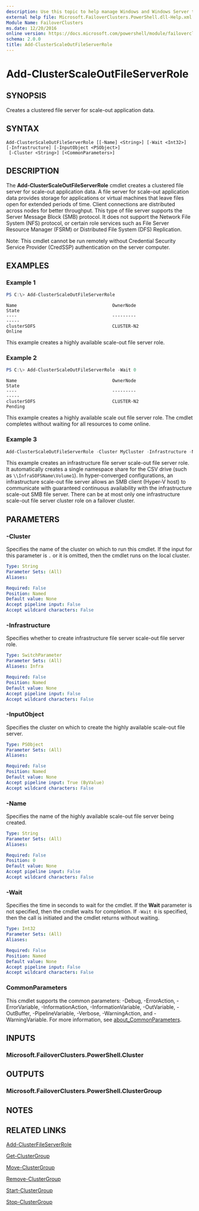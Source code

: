 ```yaml
---
description: Use this topic to help manage Windows and Windows Server technologies with Windows PowerShell.
external help file: Microsoft.FailoverClusters.PowerShell.dll-Help.xml
Module Name: FailoverClusters
ms.date: 12/20/2016
online version: https://docs.microsoft.com/powershell/module/failoverclusters/add-clusterscaleoutfileserverrole?view=windowsserver2022-ps&wt.mc_id=ps-gethelp
schema: 2.0.0
title: Add-ClusterScaleOutFileServerRole
---
```


# Add-ClusterScaleOutFileServerRole

## SYNOPSIS
Creates a clustered file server for scale-out application data.

## SYNTAX

```
Add-ClusterScaleOutFileServerRole [[-Name] <String>] [-Wait <Int32>] [-Infrastructure] [-InputObject <PSObject>]
 [-Cluster <String>] [<CommonParameters>]
```

## DESCRIPTION
The **Add-ClusterScaleOutFileServerRole** cmdlet creates a clustered file server for scale-out application data.
A file server for scale-out application data provides storage for applications or virtual machines that leave files open for extended periods of time.
Client connections are distributed across nodes for better throughput.
This type of file server supports the Server Message Block (SMB) protocol.
It does not support the Network File System (NFS) protocol, or certain role services such as File Server Resource Manager (FSRM) or Distributed File System (DFS) Replication.

Note: This cmdlet cannot be run remotely without Credential Security Service Provider (CredSSP) authentication on the server computer.

## EXAMPLES

### Example 1
```powershell
PS C:\> Add-ClusterScaleOutFileServerRole
```
```output
Name                                    OwnerNode                               State 
----                                    ---------                               ----- 
clusterSOFS                             CLUSTER-N2                              Online
```

This example creates a highly available scale-out file server role.

### Example 2
```powershell
PS C:\> Add-ClusterScaleOutFileServerRole -Wait 0
```
```output
Name                                    OwnerNode                               State 
----                                    ---------                               ----- 
clusterSOFS                             CLUSTER-N2                              Pending
```

This example creates a highly available scale out file server role.
The cmdlet completes without waiting for all resources to come online.

### Example 3
```powershell
Add-ClusterScaleOutFileServerRole -Cluster MyCluster -Infrastructure -Name InfraSOFSName
```

This example creates an infrastructure file server scale-out file server role. It automatically creates a single namespace share for the CSV drive (such as `\\InfraSOFSName\Volume1`).  In hyper-converged configurations, an infrastructure scale-out file server allows an SMB client (Hyper-V host) to communicate with guaranteed continuous availability with the infrastructure scale-out SMB file server. There can be at most only one infrastructure scale-out file server cluster role on a failover cluster.

## PARAMETERS

### -Cluster
Specifies the name of the cluster on which to run this cmdlet.
If the input for this parameter is `.` or it is omitted, then the cmdlet runs on the local cluster.

```yaml
Type: String
Parameter Sets: (All)
Aliases: 

Required: False
Position: Named
Default value: None
Accept pipeline input: False
Accept wildcard characters: False
```

### -Infrastructure
Specifies whether to create infrastructure file server scale-out file server role.

```yaml
Type: SwitchParameter
Parameter Sets: (All)
Aliases: Infra

Required: False
Position: Named
Default value: None
Accept pipeline input: False
Accept wildcard characters: False
```

### -InputObject
Specifies the cluster on which to create the highly available scale-out file server.

```yaml
Type: PSObject
Parameter Sets: (All)
Aliases: 

Required: False
Position: Named
Default value: None
Accept pipeline input: True (ByValue)
Accept wildcard characters: False
```

### -Name
Specifies the name of the highly available scale-out file server being created.

```yaml
Type: String
Parameter Sets: (All)
Aliases: 

Required: False
Position: 0
Default value: None
Accept pipeline input: False
Accept wildcard characters: False
```

### -Wait
Specifies the time in seconds to wait for the cmdlet.
If the **Wait** parameter is not specified, then the cmdlet waits for completion.
If `-Wait 0` is specified, then the call is initiated and the cmdlet returns without waiting.

```yaml
Type: Int32
Parameter Sets: (All)
Aliases: 

Required: False
Position: Named
Default value: None
Accept pipeline input: False
Accept wildcard characters: False
```

### CommonParameters
This cmdlet supports the common parameters: -Debug, -ErrorAction, -ErrorVariable, -InformationAction, -InformationVariable, -OutVariable, -OutBuffer, -PipelineVariable, -Verbose, -WarningAction, and -WarningVariable. For more information, see [about_CommonParameters](https://go.microsoft.com/fwlink/?LinkID=113216).

## INPUTS

### Microsoft.FailoverClusters.PowerShell.Cluster

## OUTPUTS

### Microsoft.FailoverClusters.PowerShell.ClusterGroup

## NOTES

## RELATED LINKS

[Add-ClusterFileServerRole](./Add-ClusterFileServerRole.md)

[Get-ClusterGroup](./Get-ClusterGroup.md)

[Move-ClusterGroup](./Move-ClusterGroup.md)

[Remove-ClusterGroup](./Remove-ClusterGroup.md)

[Start-ClusterGroup](./Start-ClusterGroup.md)

[Stop-ClusterGroup](./Stop-ClusterGroup.md)

